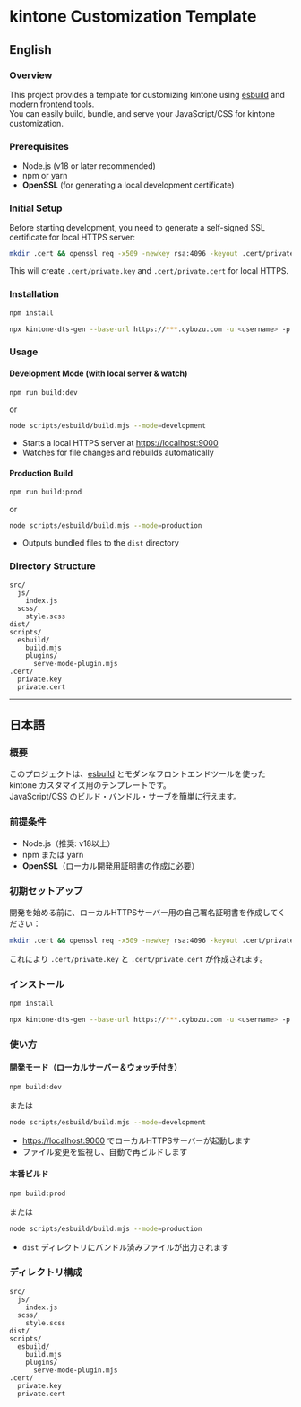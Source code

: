 # kintone Customization Template

## English

### Overview

This project provides a template for customizing kintone using [esbuild](https://esbuild.github.io/) and modern frontend tools.  
You can easily build, bundle, and serve your JavaScript/CSS for kintone customization.

### Prerequisites

- Node.js (v18 or later recommended)
- npm or yarn
- **OpenSSL** (for generating a local development certificate)

### Initial Setup

Before starting development, you need to generate a self-signed SSL certificate for local HTTPS server:

```sh
mkdir .cert && openssl req -x509 -newkey rsa:4096 -keyout .cert/private.key -out .cert/private.cert -days 9999 -nodes -subj /CN=127.0.0.1
```

This will create `.cert/private.key` and `.cert/private.cert` for local HTTPS.

### Installation

```sh
npm install

npx kintone-dts-gen --base-url https://***.cybozu.com -u <username> -p <password> --app-id <appId> --type-name <appName> -o "./src/js/fields.d.ts"
```

### Usage

#### Development Mode (with local server & watch)

```sh
npm run build:dev
```

or

```sh
node scripts/esbuild/build.mjs --mode=development
```

- Starts a local HTTPS server at [https://localhost:9000](https://localhost:9000)
- Watches for file changes and rebuilds automatically

#### Production Build

```sh
npm run build:prod
```

or

```sh
node scripts/esbuild/build.mjs --mode=production
```

- Outputs bundled files to the `dist` directory

### Directory Structure

```text
src/
  js/
    index.js
  scss/
    style.scss
dist/
scripts/
  esbuild/
    build.mjs
    plugins/
      serve-mode-plugin.mjs
.cert/
  private.key
  private.cert
```

---

## 日本語

### 概要

このプロジェクトは、[esbuild](https://esbuild.github.io/) とモダンなフロントエンドツールを使った kintone カスタマイズ用のテンプレートです。  
JavaScript/CSS のビルド・バンドル・サーブを簡単に行えます。

### 前提条件

- Node.js（推奨: v18以上）
- npm または yarn
- **OpenSSL**（ローカル開発用証明書の作成に必要）

### 初期セットアップ

開発を始める前に、ローカルHTTPSサーバー用の自己署名証明書を作成してください：

```sh
mkdir .cert && openssl req -x509 -newkey rsa:4096 -keyout .cert/private.key -out .cert/private.cert -days 9999 -nodes -subj /CN=127.0.0.1
```

これにより `.cert/private.key` と `.cert/private.cert` が作成されます。

### インストール

```sh
npm install

npx kintone-dts-gen --base-url https://***.cybozu.com -u <username> -p <password> --app-id <appId> --type-name <appName> -o "./src/js/fields.d.ts"
```

### 使い方

#### 開発モード（ローカルサーバー＆ウォッチ付き）

```sh
npm build:dev
```

または

```sh
node scripts/esbuild/build.mjs --mode=development
```

- [https://localhost:9000](https://localhost:9000) でローカルHTTPSサーバーが起動します
- ファイル変更を監視し、自動で再ビルドします

#### 本番ビルド

```sh
npm build:prod
```

または

```sh
node scripts/esbuild/build.mjs --mode=production
```

- `dist` ディレクトリにバンドル済みファイルが出力されます

### ディレクトリ構成

```text
src/
  js/
    index.js
  scss/
    style.scss
dist/
scripts/
  esbuild/
    build.mjs
    plugins/
      serve-mode-plugin.mjs
.cert/
  private.key
  private.cert
```
